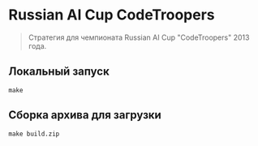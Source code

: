 # Russian AI Cup CodeTroopers

> Стратегия для чемпионата Russian AI Cup "CodeTroopers" 2013 года.

## Локальный запуск

```
make
```

## Сборка архива для загрузки

```
make build.zip
```
